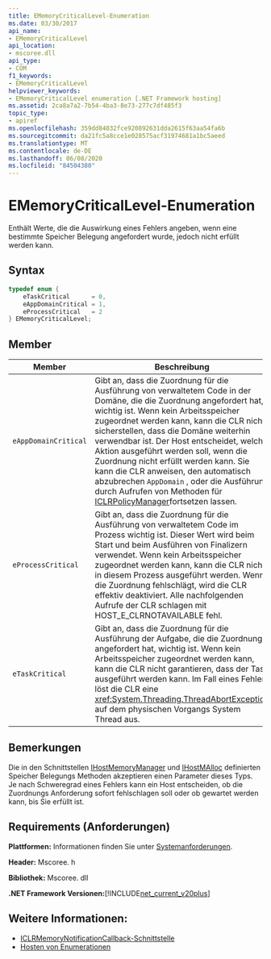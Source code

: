 ```yaml
---
title: EMemoryCriticalLevel-Enumeration
ms.date: 03/30/2017
api_name:
- EMemoryCriticalLevel
api_location:
- mscoree.dll
api_type:
- COM
f1_keywords:
- EMemoryCriticalLevel
helpviewer_keywords:
- EMemoryCriticalLevel enumeration [.NET Framework hosting]
ms.assetid: 2ca8a7a2-7b54-4ba3-8e73-277c7df485f3
topic_type:
- apiref
ms.openlocfilehash: 359dd84032fce920892631dda2615f63aa54fa6b
ms.sourcegitcommit: da21fc5a8cce1e028575acf31974681a1bc5aeed
ms.translationtype: MT
ms.contentlocale: de-DE
ms.lasthandoff: 06/08/2020
ms.locfileid: "84504380"
---
```

# <a name="ememorycriticallevel-enumeration"></a>EMemoryCriticalLevel-Enumeration
Enthält Werte, die die Auswirkung eines Fehlers angeben, wenn eine bestimmte Speicher Belegung angefordert wurde, jedoch nicht erfüllt werden kann.  
  
## <a name="syntax"></a>Syntax  
  
```cpp  
typedef enum {  
    eTaskCritical      = 0,  
    eAppDomainCritical = 1,  
    eProcessCritical   = 2  
} EMemoryCriticalLevel;  
```  
  
## <a name="members"></a>Member  
  
|Member|Beschreibung|  
|------------|-----------------|  
|`eAppDomainCritical`|Gibt an, dass die Zuordnung für die Ausführung von verwaltetem Code in der Domäne, die die Zuordnung angefordert hat, wichtig ist. Wenn kein Arbeitsspeicher zugeordnet werden kann, kann die CLR nicht sicherstellen, dass die Domäne weiterhin verwendbar ist. Der Host entscheidet, welche Aktion ausgeführt werden soll, wenn die Zuordnung nicht erfüllt werden kann. Sie kann die CLR anweisen, den automatisch abzubrechen `AppDomain` , oder die Ausführung durch Aufrufen von Methoden für [ICLRPolicyManager](iclrpolicymanager-interface.md)fortsetzen lassen.|  
|`eProcessCritical`|Gibt an, dass die Zuordnung für die Ausführung von verwaltetem Code im Prozess wichtig ist. Dieser Wert wird beim Start und beim Ausführen von Finalizern verwendet. Wenn kein Arbeitsspeicher zugeordnet werden kann, kann die CLR nicht in diesem Prozess ausgeführt werden. Wenn die Zuordnung fehlschlägt, wird die CLR effektiv deaktiviert. Alle nachfolgenden Aufrufe der CLR schlagen mit HOST_E_CLRNOTAVAILABLE fehl.|  
|`eTaskCritical`|Gibt an, dass die Zuordnung für die Ausführung der Aufgabe, die die Zuordnung angefordert hat, wichtig ist. Wenn kein Arbeitsspeicher zugeordnet werden kann, kann die CLR nicht garantieren, dass der Task ausgeführt werden kann. Im Fall eines Fehlers löst die CLR eine <xref:System.Threading.ThreadAbortException> auf dem physischen Vorgangs System Thread aus.|  
  
## <a name="remarks"></a>Bemerkungen  
 Die in den Schnittstellen [IHostMemoryManager](ihostmemorymanager-interface.md) und [IHostMAlloc](ihostmalloc-interface.md) definierten Speicher Belegungs Methoden akzeptieren einen Parameter dieses Typs. Je nach Schweregrad eines Fehlers kann ein Host entscheiden, ob die Zuordnungs Anforderung sofort fehlschlagen soll oder ob gewartet werden kann, bis Sie erfüllt ist.  
  
## <a name="requirements"></a>Requirements (Anforderungen)  
 **Plattformen:** Informationen finden Sie unter [Systemanforderungen](../../get-started/system-requirements.md).  
  
 **Header:** Mscoree. h  
  
 **Bibliothek:** Mscoree. dll  
  
 **.NET Framework Versionen:**[!INCLUDE[net_current_v20plus](../../../../includes/net-current-v20plus-md.md)]  
  
## <a name="see-also"></a>Weitere Informationen:

- [ICLRMemoryNotificationCallback-Schnittstelle](iclrmemorynotificationcallback-interface.md)
- [Hosten von Enumerationen](hosting-enumerations.md)

